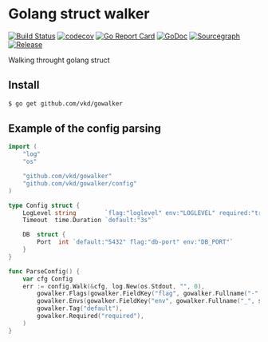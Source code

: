 # Golang struct walker

[![Build Status](https://travis-ci.org/vkd/gowalker.svg)](https://travis-ci.org/vkd/gowalker)
[![codecov](https://codecov.io/gh/vkd/gowalker/branch/master/graph/badge.svg)](https://codecov.io/gh/vkd/gowalker)
[![Go Report Card](https://goreportcard.com/badge/github.com/vkd/gowalker)](https://goreportcard.com/report/github.com/vkd/gowalker)
[![GoDoc](https://godoc.org/github.com/vkd/gowalker?status.svg)](https://godoc.org/github.com/vkd/gowalker)
[![Sourcegraph](https://sourcegraph.com/github.com/vkd/gowalker/-/badge.svg)](https://sourcegraph.com/github.com/vkd/gowalker?badge)
[![Release](https://img.shields.io/github/release/vkd/gowalker.svg)](https://github.com/vkd/gowalker/releases)

Walking throught golang struct

## Install

```sh
$ go get github.com/vkd/gowalker
```

## Example of the config parsing

```go
import (
	"log"
	"os"

	"github.com/vkd/gowalker"
	"github.com/vkd/gowalker/config"
)

type Config struct {
	LogLevel string        `flag:"loglevel" env:"LOGLEVEL" required:"true"`
	Timeout  time.Duration `default:"3s"`

	DB  struct {
		Port  int `default:"5432" flag:"db-port" env:"DB_PORT"`
	}
}

func ParseConfig() {
	var cfg Config
	err := config.Walk(&cfg, log.New(os.Stdout, "", 0),
		gowalker.Flags(gowalker.FieldKey("flag", gowalker.Fullname("-", strings.ToLower)), os.Args),
		gowalker.Envs(gowalker.FieldKey("env", gowalker.Fullname("_", strings.ToUpper)), os.LookupEnv),
		gowalker.Tag("default"),
		gowalker.Required("required"),
	)
}
```
